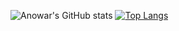 ![Anowar's GitHub stats](https://github-readme-stats.vercel.app/api?username=anowarzz&show_icons=true&theme=radical)
[![Top Langs](https://github-readme-stats.vercel.app/api/top-langs/?username=anowarzz&show_icons=true&theme=radical)](https://github.com/anowarzz/github-readme-stats)
